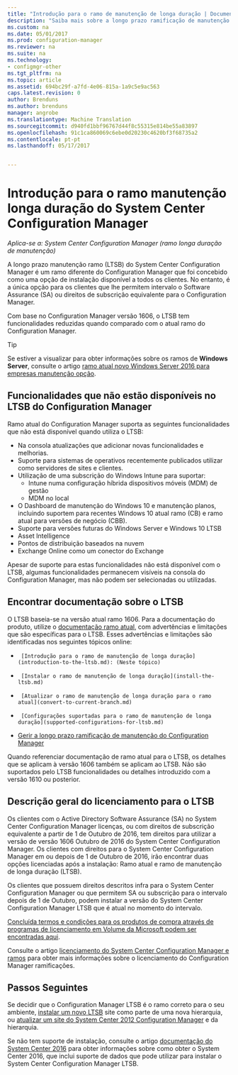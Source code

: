```yaml
---
title: "Introdução para o ramo de manutenção de longa duração | Documentos do Microsoft"
description: "Saiba mais sobre a longo prazo ramificação de manutenção do System Center Configuration Manager."
ms.custom: na
ms.date: 05/01/2017
ms.prod: configuration-manager
ms.reviewer: na
ms.suite: na
ms.technology:
- configmgr-other
ms.tgt_pltfrm: na
ms.topic: article
ms.assetid: 694bc29f-a7fd-4e06-815a-1a9c5e9ac563
caps.latest.revision: 0
author: Brenduns
ms.author: brenduns
manager: angrobe
ms.translationtype: Machine Translation
ms.sourcegitcommit: d940fd1bbf96767d44f8c55315e814be55a83897
ms.openlocfilehash: 91c1ca860069c6ebe0d20230c4620bf3f68735a2
ms.contentlocale: pt-pt
ms.lasthandoff: 05/17/2017


---
```

# <a name="introduction-to-the-long-term-servicing-branch-of-system-center-configuration-manager"></a>Introdução para o ramo manutenção longa duração do System Center Configuration Manager

*Aplica-se a: System Center Configuration Manager (ramo longa duração de manutenção)*

A longo prazo manutenção ramo (LTSB) do System Center Configuration Manager é um ramo diferente do Configuration Manager que foi concebido como uma opção de instalação disponível a todos os clientes. No entanto, é a única opção para os clientes que lhe permitem intervalo o Software Assurance (SA) ou direitos de subscrição equivalente para o Configuration Manager.


Com base no Configuration Manager versão 1606, o LTSB tem funcionalidades reduzidas quando comparado com o atual ramo do Configuration Manager.

 > [!TIP]   
 > Se estiver a visualizar para obter informações sobre os ramos de **Windows Server**, consulte o artigo [ramo atual novo Windows Server 2016 para empresas manutenção opção]( https://blogs.technet.microsoft.com/windowsserver/2016/07/12/windows-server-2016-new-current-branch-for-business-servicing-option/).

## <a name="features-that-are-not-available-in-the-ltsb-of-configuration-manager"></a>Funcionalidades que não estão disponíveis no LTSB do Configuration Manager
Ramo atual do Configuration Manager suporta as seguintes funcionalidades que não está disponível quando utiliza o LTSB:

-   Na consola atualizações que adicionar novas funcionalidades e melhorias.
-   Suporte para sistemas de operativos recentemente publicados utilizar como servidores de sites e clientes.
-   Utilização de uma subscrição do Windows Intune para suportar:
    -   Intune numa configuração híbrida dispositivos móveis (MDM) de gestão
    -   MDM no local
-   O Dashboard de manutenção do Windows 10 e manutenção planos, incluindo suportem para recentes Windows 10 atual ramo (CB) e ramo atual para versões de negócio (CBB).  
-   Suporte para versões futuras do Windows Server e Windows 10 LTSB
-   Asset Intelligence
-   Pontos de distribuição baseados na nuvem
-   Exchange Online como um conector do Exchange    

Apesar de suporte para estas funcionalidades não está disponível com o LTSB, algumas funcionalidades permanecem visíveis na consola do Configuration Manager, mas não podem ser selecionadas ou utilizadas.


## <a name="find-documentation-for-the-ltsb"></a>Encontrar documentação sobre o LTSB
O LTSB baseia-se na versão atual ramo 1606. Para a documentação do produto, utilize o [documentação ramo atual](https://docs.microsoft.com/sccm/), com advertências e limitações que são específicas para o LTSB. Esses advertências e limitações são identificadas nos seguintes tópicos online:

-      [Introdução para o ramo de manutenção de longa duração](introduction-to-the-ltsb.md): (Neste tópico)
-      [Instalar o ramo de manutenção de longa duração](install-the-ltsb.md)
-      [Atualizar o ramo de manutenção de longa duração para o ramo atual](convert-to-current-branch.md)
-      [Configurações suportadas para o ramo de manutenção de longa duração](supported-configurations-for-ltsb.md)
-   [Gerir a longo prazo ramificação de manutenção do Configuration Manager](manage-the-ltsb.md)

Quando referenciar documentação de ramo atual para o LTSB, os detalhes que se aplicam à versão 1606 também se aplicam ao LTSB. Não são suportados pelo LTSB funcionalidades ou detalhes introduzido com a versão 1610 ou posterior.


## <a name="licensing-overview-for-the-ltsb"></a>Descrição geral do licenciamento para o LTSB   
Os clientes com o Active Directory Software Assurance (SA) no System Center Configuration Manager licenças, ou com direitos de subscrição equivalente a partir de 1 de Outubro de 2016, tem direitos para utilizar a versão de versão 1606 Outubro de 2016 do System Center Configuration Manager. Os clientes com direitos para o System Center Configuration Manager em ou depois de 1 de Outubro de 2016, irão encontrar duas opções licenciadas após a instalação: Ramo atual e ramo de manutenção de longa duração (LTSB).

Os clientes que possuem direitos descritos infra para o System Center Configuration Manager ou que permitem SA ou subscrição para o intervalo depois de 1 de Outubro, podem instalar a versão do System Center Configuration Manager LTSB que é atual no momento do intervalo.

[Concluída termos e condições para os produtos de compra através de programas de licenciamento em Volume da Microsoft podem ser encontradas aqui](http://go.microsoft.com/fwlink/?LinkId=800052).

Consulte o artigo [licenciamento do System Center Configuration Manager e ramos](learn-more-editions.md) para obter mais informações sobre o licenciamento do Configuration Manager ramificações.

## <a name="next-steps"></a>Passos Seguintes

Se decidir que o Configuration Manager LTSB é o ramo correto para o seu ambiente, [instalar um novo LTSB](/sccm/core/understand/install-the-ltsb#install-a-new-site) site como parte de uma nova hierarquia, ou [atualizar um site do System Center 2012 Configuration Manager](/sccm/core/understand/install-the-ltsb#upgrade-from-system-center-2012-configuration-manager) e da hierarquia.

Se não tem suporte de instalação, consulte o artigo [documentação do System Center 2016](https://technet.microsoft.com/system-center-docs/system-center) para obter informações sobre como obter o System Center 2016, que inclui suporte de dados que pode utilizar para instalar o System Center Configuration Manager LTSB.  

